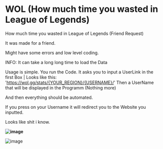 # WOL (How much time you wasted in League of Legends)
How much time you wasted in League of Legends (Friend Request)

It was made for a friend.

Might have some errors and low level coding.

INFO: It can take a long long time to load the Data

Usage is simple. You run the Code. It asks you to input a UserLink in the first Box | Looks like this: 'https://wol.gg/stats/{YOUR_REGION}/{USERNAME}/'
Then a UserName that will be displayed in the Programm (Nothing more)

And then everything should be automated.

If you press on your Username it will redirect you to the Website you inputted.

Looks like shit i know.

**![image](https://user-images.githubusercontent.com/76398608/109557246-1f34a300-7ad8-11eb-93b6-9a575d1535e6.png)**

![image](https://user-images.githubusercontent.com/76398608/109557494-7a669580-7ad8-11eb-9980-af69a228e2ea.png)

